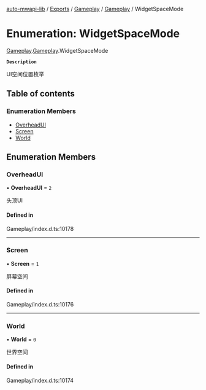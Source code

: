 [auto-mwapi-lib](../README.md) / [Exports](../modules.md) / [Gameplay](../modules/Gameplay.md) / [Gameplay](../modules/Gameplay.Gameplay.md) / WidgetSpaceMode

# Enumeration: WidgetSpaceMode

[Gameplay](../modules/Gameplay.md).[Gameplay](../modules/Gameplay.Gameplay.md).WidgetSpaceMode

**`Description`**

UI空间位置枚举

## Table of contents

### Enumeration Members

- [OverheadUI](Gameplay.Gameplay.WidgetSpaceMode.md#overheadui)
- [Screen](Gameplay.Gameplay.WidgetSpaceMode.md#screen)
- [World](Gameplay.Gameplay.WidgetSpaceMode.md#world)

## Enumeration Members

### OverheadUI

• **OverheadUI** = ``2``

头顶UI

#### Defined in

Gameplay/index.d.ts:10178

___

### Screen

• **Screen** = ``1``

屏幕空间

#### Defined in

Gameplay/index.d.ts:10176

___

### World

• **World** = ``0``

世界空间

#### Defined in

Gameplay/index.d.ts:10174
